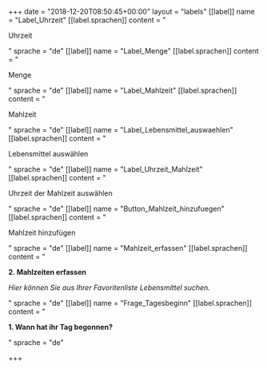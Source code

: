 +++
date = "2018-12-20T08:50:45+00:00"
layout = "labels"
[[label]]
name = "Label_Uhrzeit"
[[label.sprachen]]
content = "<p>Uhrzeit</p>"
sprache = "de"
[[label]]
name = "Label_Menge"
[[label.sprachen]]
content = "<p>Menge</p>"
sprache = "de"
[[label]]
name = "Label_Mahlzeit"
[[label.sprachen]]
content = "<p>Mahlzeit</p>"
sprache = "de"
[[label]]
name = "Label_Lebensmittel_auswaehlen"
[[label.sprachen]]
content = "<p>Lebensmittel auswählen</p>"
sprache = "de"
[[label]]
name = "Label_Uhrzeit_Mahlzeit"
[[label.sprachen]]
content = "<p>Uhrzeit der Mahlzeit auswählen</p>"
sprache = "de"
[[label]]
name = "Button_Mahlzeit_hinzufuegen"
[[label.sprachen]]
content = "<p>Mahlzeit hinzufügen</p>"
sprache = "de"
[[label]]
name = "Mahlzeit_erfassen"
[[label.sprachen]]
content = "<p><strong>2. Mahlzeiten erfassen</strong></p><p><em>Hier können Sie aus Ihrer Favoritenliste Lebensmittel suchen.</em></p>"
sprache = "de"
[[label]]
name = "Frage_Tagesbeginn"
[[label.sprachen]]
content = "<p><strong>1. Wann hat ihr Tag begonnen?</strong></p>"
sprache = "de"

+++
